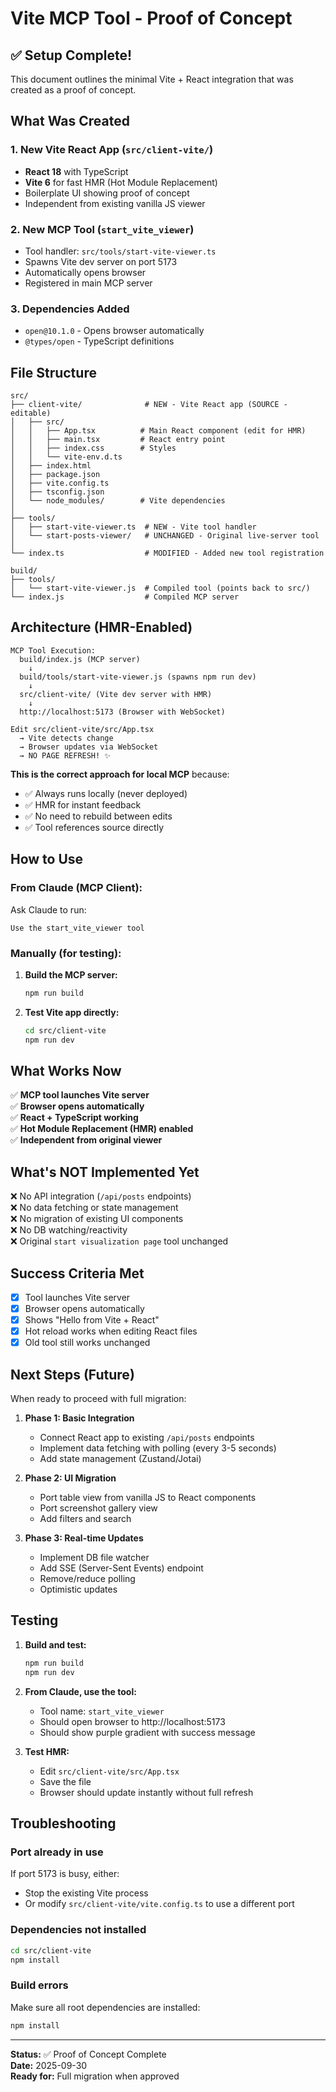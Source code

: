 # Vite MCP Tool - Proof of Concept

## ✅ Setup Complete!

This document outlines the minimal Vite + React integration that was created as a proof of concept.

## What Was Created

### 1. New Vite React App (`src/client-vite/`)
- **React 18** with TypeScript
- **Vite 6** for fast HMR (Hot Module Replacement)
- Boilerplate UI showing proof of concept
- Independent from existing vanilla JS viewer

### 2. New MCP Tool (`start_vite_viewer`)
- Tool handler: `src/tools/start-vite-viewer.ts`
- Spawns Vite dev server on port 5173
- Automatically opens browser
- Registered in main MCP server

### 3. Dependencies Added
- `open@10.1.0` - Opens browser automatically
- `@types/open` - TypeScript definitions

## File Structure

```
src/
├── client-vite/              # NEW - Vite React app (SOURCE - editable)
│   ├── src/
│   │   ├── App.tsx          # Main React component (edit for HMR)
│   │   ├── main.tsx         # React entry point
│   │   ├── index.css        # Styles
│   │   └── vite-env.d.ts
│   ├── index.html
│   ├── package.json
│   ├── vite.config.ts
│   ├── tsconfig.json
│   └── node_modules/        # Vite dependencies
│
├── tools/
│   ├── start-vite-viewer.ts  # NEW - Vite tool handler
│   └── start-posts-viewer/   # UNCHANGED - Original live-server tool
│
└── index.ts                  # MODIFIED - Added new tool registration

build/
├── tools/
│   └── start-vite-viewer.js  # Compiled tool (points back to src/)
└── index.js                  # Compiled MCP server
```

## Architecture (HMR-Enabled)

```
MCP Tool Execution:
  build/index.js (MCP server)
    ↓
  build/tools/start-vite-viewer.js (spawns npm run dev)
    ↓
  src/client-vite/ (Vite dev server with HMR)
    ↓
  http://localhost:5173 (Browser with WebSocket)

Edit src/client-vite/src/App.tsx
  → Vite detects change
  → Browser updates via WebSocket
  → NO PAGE REFRESH! ✨
```

**This is the correct approach for local MCP** because:
- ✅ Always runs locally (never deployed)
- ✅ HMR for instant feedback
- ✅ No need to rebuild between edits
- ✅ Tool references source directly

## How to Use

### From Claude (MCP Client):

Ask Claude to run:
```
Use the start_vite_viewer tool
```

### Manually (for testing):

1. **Build the MCP server:**
   ```bash
   npm run build
   ```

2. **Test Vite app directly:**
   ```bash
   cd src/client-vite
   npm run dev
   ```

## What Works Now

✅ **MCP tool launches Vite server**  
✅ **Browser opens automatically**  
✅ **React + TypeScript working**  
✅ **Hot Module Replacement (HMR) enabled**  
✅ **Independent from original viewer**  

## What's NOT Implemented Yet

❌ No API integration (`/api/posts` endpoints)  
❌ No data fetching or state management  
❌ No migration of existing UI components  
❌ No DB watching/reactivity  
❌ Original `start visualization page` tool unchanged  

## Success Criteria Met

- [x] Tool launches Vite server
- [x] Browser opens automatically
- [x] Shows "Hello from Vite + React"
- [x] Hot reload works when editing React files
- [x] Old tool still works unchanged

## Next Steps (Future)

When ready to proceed with full migration:

1. **Phase 1: Basic Integration**
   - Connect React app to existing `/api/posts` endpoints
   - Implement data fetching with polling (every 3-5 seconds)
   - Add state management (Zustand/Jotai)

2. **Phase 2: UI Migration**
   - Port table view from vanilla JS to React components
   - Port screenshot gallery view
   - Add filters and search

3. **Phase 3: Real-time Updates**
   - Implement DB file watcher
   - Add SSE (Server-Sent Events) endpoint
   - Remove/reduce polling
   - Optimistic updates

## Testing

1. **Build and test:**
   ```bash
   npm run build
   npm run dev
   ```

2. **From Claude, use the tool:**
   - Tool name: `start_vite_viewer`
   - Should open browser to http://localhost:5173
   - Should show purple gradient with success message

3. **Test HMR:**
   - Edit `src/client-vite/src/App.tsx`
   - Save the file
   - Browser should update instantly without full refresh

## Troubleshooting

### Port already in use
If port 5173 is busy, either:
- Stop the existing Vite process
- Or modify `src/client-vite/vite.config.ts` to use a different port

### Dependencies not installed
```bash
cd src/client-vite
npm install
```

### Build errors
Make sure all root dependencies are installed:
```bash
npm install
```

---

**Status:** ✅ Proof of Concept Complete  
**Date:** 2025-09-30  
**Ready for:** Full migration when approved

